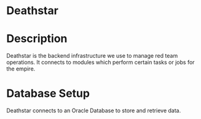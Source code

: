 # Deathstar

# Description

Deathstar is the backend infrastructure we use to manage red team operations.
It connects to modules which perform certain tasks or jobs for the empire.


# Database Setup

Deathstar connects to an Oracle Database to store and retrieve data.
